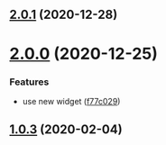 ## [2.0.1](https://github.com/alex-lit/vue-yandex-share/compare/v2.0.0...v2.0.1) (2020-12-28)



# [2.0.0](https://github.com/alex-lit/vue-yandex-share/compare/v1.0.2...v2.0.0) (2020-12-25)


### Features

* use new widget ([f77c029](https://github.com/alex-lit/vue-yandex-share/commit/f77c0299483cda94fa3d64f99d5992ff67803bc6))



<a name="1.0.3"></a>

## [1.0.3](https://github.com/alex-lit/vue-yandex-share/compare/1.0.1...1.0.3) (2020-02-04)

